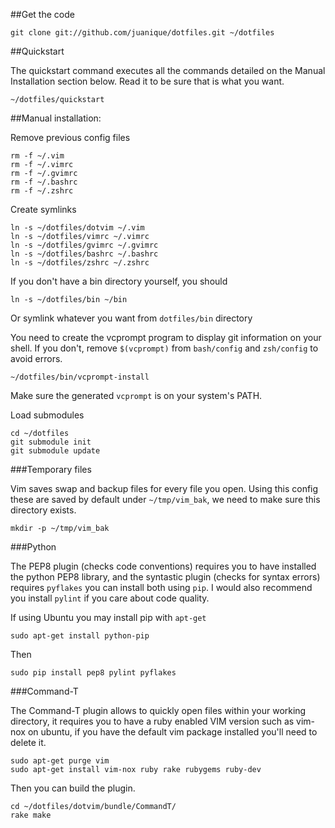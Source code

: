 ##Get the code

    git clone git://github.com/juanique/dotfiles.git ~/dotfiles

##Quickstart

The quickstart command executes all the commands detailed on the Manual Installation section below. Read it to be sure that is what you want.

    ~/dotfiles/quickstart

##Manual installation:

Remove previous config files

    rm -f ~/.vim
    rm -f ~/.vimrc
    rm -f ~/.gvimrc
    rm -f ~/.bashrc
    rm -f ~/.zshrc

Create symlinks

    ln -s ~/dotfiles/dotvim ~/.vim
    ln -s ~/dotfiles/vimrc ~/.vimrc
    ln -s ~/dotfiles/gvimrc ~/.gvimrc
    ln -s ~/dotfiles/bashrc ~/.bashrc
    ln -s ~/dotfiles/zshrc ~/.zshrc

If you don't have a bin directory yourself, you should

    ln -s ~/dotfiles/bin ~/bin

Or symlink whatever you want from `dotfiles/bin` directory

You need to create the vcprompt program to display git information on your shell. If you don't, remove `$(vcprompt)` from `bash/config` and `zsh/config` to avoid errors.

    ~/dotfiles/bin/vcprompt-install

Make sure the generated `vcprompt` is on your system's PATH.

Load submodules

    cd ~/dotfiles
    git submodule init
    git submodule update

###Temporary files

Vim saves swap and backup files for every file you open. Using this config these are saved by default under `~/tmp/vim_bak`, we need to make sure this directory exists.

    mkdir -p ~/tmp/vim_bak

###Python

The PEP8 plugin (checks code conventions) requires you to have installed the python PEP8 library, and the syntastic plugin (checks for syntax errors) requires `pyflakes` you can install both using `pip`. I would also recommend you install `pylint` if you care about code quality.

If using Ubuntu you may install pip with `apt-get`

    sudo apt-get install python-pip

Then

    sudo pip install pep8 pylint pyflakes


###Command-T

The Command-T plugin allows to quickly open files within your working directory, it requires you to have a ruby enabled VIM version such as vim-nox on ubuntu, if you have the default vim package installed you'll need to delete it.

    sudo apt-get purge vim
    sudo apt-get install vim-nox ruby rake rubygems ruby-dev

Then you can build the plugin.

    cd ~/dotfiles/dotvim/bundle/CommandT/
    rake make
